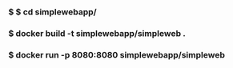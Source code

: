 ### $ $ cd simplewebapp/
### $ docker build -t simplewebapp/simpleweb .
### $ docker run -p 8080:8080 simplewebapp/simpleweb

